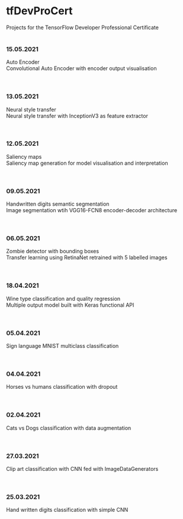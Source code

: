 # tfDevProCert
Projects for the TensorFlow Developer Professional Certificate
<br/><br/>
### 15.05.2021
Auto Encoder<br/>
Convolutional Auto Encoder with encoder output visualisation<br/>
<br/><br/>
### 13.05.2021
Neural style transfer<br/>
Neural style transfer with InceptionV3 as feature extractor<br/>
<br/><br/>
### 12.05.2021
Saliency maps<br/>
Saliency map generation for model visualisation and interpretation<br/>
<br/><br/>
### 09.05.2021
Handwritten digits semantic segmentation<br/>
Image segmentation wtih VGG16-FCN8 encoder-decoder architecture<br/>
<br/><br/>
### 06.05.2021
Zombie detector with bounding boxes<br/>
Transfer learning using RetinaNet retrained with 5 labelled images<br/>
<br/><br/>
### 18.04.2021
Wine type classification and quality regression<br/>
Multiple output model built with Keras functional API<br/>
<br/><br/>
### 05.04.2021
Sign language MNIST multiclass classification<br/>
<br/><br/>
### 04.04.2021
Horses vs humans classification with dropout<br/>
<br/><br/>
### 02.04.2021
Cats vs Dogs classification with data augmentation<br/>
<br/><br/>
### 27.03.2021
Clip art classification with CNN fed with ImageDataGenerators<br/>
<br/><br/>
### 25.03.2021
Hand written digits classification with simple CNN<br/>
